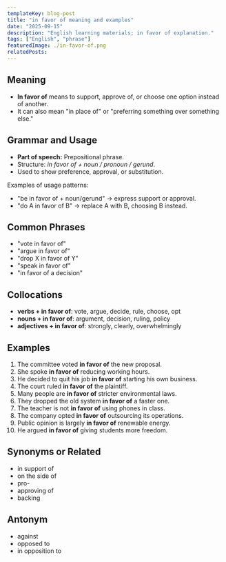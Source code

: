 ```yaml
---
templateKey: blog-post
title: "in favor of meaning and examples"
date: "2025-09-15"
description: "English learning materials; in favor of explanation."
tags: ["English", "phrase"]
featuredImage: ./in-favor-of.png
relatedPosts:
---
```


## Meaning

- **In favor of** means to support, approve of, or choose one option instead of another.
- It can also mean "in place of" or "preferring something over something else."

## Grammar and Usage

- **Part of speech:** Prepositional phrase.
- Structure: _in favor of + noun / pronoun / gerund_.
- Used to show preference, approval, or substitution.

Examples of usage patterns:

- "be in favor of + noun/gerund" → express support or approval.
- "do A in favor of B" → replace A with B, choosing B instead.

## Common Phrases

- "vote in favor of"
- "argue in favor of"
- "drop X in favor of Y"
- "speak in favor of"
- "in favor of a decision"

## Collocations

- **verbs + in favor of**: vote, argue, decide, rule, choose, opt
- **nouns + in favor of**: argument, decision, ruling, policy
- **adjectives + in favor of**: strongly, clearly, overwhelmingly

## Examples

1. The committee voted **in favor of** the new proposal.
2. She spoke **in favor of** reducing working hours.
3. He decided to quit his job **in favor of** starting his own business.
4. The court ruled **in favor of** the plaintiff.
5. Many people are **in favor of** stricter environmental laws.
6. They dropped the old system **in favor of** a faster one.
7. The teacher is not **in favor of** using phones in class.
8. The company opted **in favor of** outsourcing its operations.
9. Public opinion is largely **in favor of** renewable energy.
10. He argued **in favor of** giving students more freedom.

## Synonyms or Related

- in support of
- on the side of
- pro-
- approving of
- backing

## Antonym

- against
- opposed to
- in opposition to
